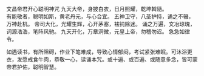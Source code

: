 文昌帝君开心聪明神咒
九天大帝，身披白衣，日月照耀，乾坤斡隨。  
有能敬者，聪明如斯，黄老丹元，与心合宜。
五神卫守，八圣护持，诵之不辍，万神赴机。
帝司大化，光耀生辉，心开茅塞，袪钝除迷。
诵之万遍，文冶琼瑰，词源浩浩，笔阵风驰。
九天开化，万章洞微，元皇上帝，勿稽勿迟。
急急如律令。

如遇读书，有所阻碍，作业下笔难成，导致心情郁闷，考试紧张难眠。可沐浴更衣，发愿戒食牛肉，恭敬一心，读诵本咒。或十遍、或百遍、或随意多念，皆可蒙帝君护佑，聪明智慧。
